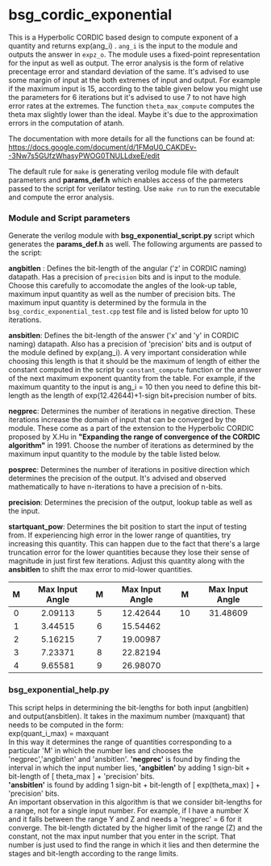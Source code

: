 # bsg_cordic_exponential
This is a Hyperbolic CORDIC based design to compute exponent of a quantity and returns exp(ang_i) . `ang_i` is the input to the module and outputs the answer in `expz_o`. The module uses a fixed-point representation for the input as well as output. The error analysis is the form of relative precentage error and standard deviation of the same. It's advised to use some margin of input at the both extremes of input and output. For example if the maximum input is 15, according to the table given below you might use the parameters for 6 iterations but it's advised to use 7 to not have high error rates at the extremes. The function `theta_max_compute`
computes the theta max slightly lower than the ideal. Maybe it's due to the approximation errors in the computation of atanh.   

The documentation with more details for all the functions can be found at: https://docs.google.com/document/d/1FMqU0_CAKDEv--3Nw7s5GUfzWhasyPWOG0TNULLdxeE/edit

The default rule for `make` is generating verilog module file with default parameters and **params_def.h** which enables access of the parmeters passed to the script for verilator testing. Use `make run` to run the executable and compute the error analysis.
### Module and Script parameters
Generate the verilog module with **bsg_exponential_script.py** script which generates the **params_def.h** as well. The following arguments are passed to the script:    

**angbitlen** : Defines the bit-length of the angular ('z' in CORDIC naming) datapath. Has a precision of `precision`  bits and is input to the module. Choose this carefully to accomodate the angles of the look-up table, maximum input quantity as well as the number of precision bits. The maximum input quantity is determined by the formula in the `bsg_cordic_exponential_test.cpp` test file and is listed below for upto 10 iterations. 

**ansbitlen**: Defines the bit-length of the answer ('x' and 'y' in CORDIC naming) datapath. Also has a precision of 'precision' bits and is output of the module defined by exp(ang_i). A very important consideration while choosing this length is that it should be the maximum of length of either the constant computed in the script by `constant_compute` function or the answer of the next maximum exponent quantity from the table. For example, if the maximum quantity to the input is ang_i = 10 then you need to define this bit-length as the length of exp(12.42644)+1-sign bit+precision number of bits. 


**negprec**: Determines the number of iterations in negative direction. These iterations increase the domain of input that can be converged by the module. These come as a part of the extension to the Hyperbolic CORDIC proposed by X.Hu in **"Expanding the range of convergence of the CORDIC algorithm"** in 1991. Choose the number of iterations as determined by the maximum input quantity to the module by the table listed below. 

**posprec**: Determines the number of iterations in positive direction which determines the precision of the output. It's advised and observed mathematically to have n-iterations to have a precision of n-bits.  

**precision**: Determines the precision of the output, lookup table as well as the input.  

 **startquant_pow**: Determines the bit position to start the input of testing from. If experiencing high error in the lower range of quantities, try increasing this quantity. This can happen due to the fact that there's a large truncation error for the lower quantities because they lose their sense of magnitude in just first few iterations. Adjust this quantity along with the **ansbitlen** to shift the  max error to mid-lower quantities.     


| M      |Max Input Angle  | M     | Max Input Angle    | M|Max Input Angle|
| :---:       |    :----:   |:---: |:---:  | :---:|:---:|
| 0      | 2.09113       | 5   |12.42644 |10|31.48609
| 1   | 3.44515        | 6      |15.54462|
| 2   | 5.16215        |7     |19.00987|
| 3   | 7.23371        | 8     |22.82194|
| 4   | 9.65581        | 9      |26.98070|

### bsg_exponential_help.py  
This script helps in determining the bit-lengths for both input (angbitlen) and output(ansbitlen). It takes in the maximum number (maxquant) that needs to be computed in the form:  
exp(quant_i_max) = maxquant  
In this way it determines the range of quantities corresponding to a particular 'M' in which the number lies and chooses the 'negprec','angbitlen' and 'ansbitlen'. **'negprec'** is found by finding the interval in which the input number lies, **'angbitlen'** by adding 1 sign-bit + bit-length of [ theta_max ] + 'precision' bits.  
**'ansbitlen'** is found by adding 1 sign-bit + bit-length of [ exp(theta_max) ] + 'precision' bits.  
An important observation in this algorithm is that we consider bit-lengths for a range, not for a single input number. For example, if I have a number X and it falls between the range Y and Z and needs a 'negprec' = 6 for it converge. The bit-length dictated by the 
higher limit of the range (Z) and the constant, not the max input number that you enter in the script. That number is just used to find the range in which it lies and then determine the stages and bit-length according to the range limits. 
